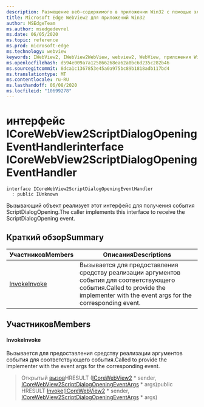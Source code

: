 ```yaml
---
description: Размещение веб-содержимого в приложении Win32 с помощью элемента управления Microsoft Edge WebView2
title: Microsoft Edge WebView2 для приложений Win32
author: MSEdgeTeam
ms.author: msedgedevrel
ms.date: 06/05/2020
ms.topic: reference
ms.prod: microsoft-edge
ms.technology: webview
keywords: IWebView2, IWebView2WebView, webview2, WebView, приложения Win32, Win32, EDGE, ICoreWebView2, ICoreWebView2Controller, элемент управления "веб-браузер", HTML Edge
ms.openlocfilehash: d594e009a7a125866268ea62a0bc6d235c282b46
ms.sourcegitcommit: 8dca1c1367853e45a0a975bc89b1818adb117bd4
ms.translationtype: MT
ms.contentlocale: ru-RU
ms.lasthandoff: 06/08/2020
ms.locfileid: "10699278"
---
```

# <span data-ttu-id="e5643-104">интерфейс ICoreWebView2ScriptDialogOpeningEventHandler</span><span class="sxs-lookup"><span data-stu-id="e5643-104">interface ICoreWebView2ScriptDialogOpeningEventHandler</span></span> 

```
interface ICoreWebView2ScriptDialogOpeningEventHandler
  : public IUnknown
```

<span data-ttu-id="e5643-105">Вызывающий объект реализует этот интерфейс для получения события ScriptDialogOpening.</span><span class="sxs-lookup"><span data-stu-id="e5643-105">The caller implements this interface to receive the ScriptDialogOpening event.</span></span>

## <span data-ttu-id="e5643-106">Краткий обзор</span><span class="sxs-lookup"><span data-stu-id="e5643-106">Summary</span></span>

 <span data-ttu-id="e5643-107">Участников</span><span class="sxs-lookup"><span data-stu-id="e5643-107">Members</span></span>                        | <span data-ttu-id="e5643-108">Описания</span><span class="sxs-lookup"><span data-stu-id="e5643-108">Descriptions</span></span>
--------------------------------|---------------------------------------------
[<span data-ttu-id="e5643-109">Invoke</span><span class="sxs-lookup"><span data-stu-id="e5643-109">Invoke</span></span>](#invoke) | <span data-ttu-id="e5643-110">Вызывается для предоставления средству реализации аргументов события для соответствующего события.</span><span class="sxs-lookup"><span data-stu-id="e5643-110">Called to provide the implementer with the event args for the corresponding event.</span></span>

## <span data-ttu-id="e5643-111">Участников</span><span class="sxs-lookup"><span data-stu-id="e5643-111">Members</span></span>

#### <span data-ttu-id="e5643-112">Invoke</span><span class="sxs-lookup"><span data-stu-id="e5643-112">Invoke</span></span> 

<span data-ttu-id="e5643-113">Вызывается для предоставления средству реализации аргументов события для соответствующего события.</span><span class="sxs-lookup"><span data-stu-id="e5643-113">Called to provide the implementer with the event args for the corresponding event.</span></span>

> <span data-ttu-id="e5643-114">Открытый [вызов](#invoke)HRESULT ([ICoreWebView2](icorewebview2.md) \* sender, [ICoreWebView2ScriptDialogOpeningEventArgs](icorewebview2scriptdialogopeningeventargs.md) \* args)</span><span class="sxs-lookup"><span data-stu-id="e5643-114">public HRESULT [Invoke](#invoke)([ICoreWebView2](icorewebview2.md) \* sender, [ICoreWebView2ScriptDialogOpeningEventArgs](icorewebview2scriptdialogopeningeventargs.md) \* args)</span></span>

